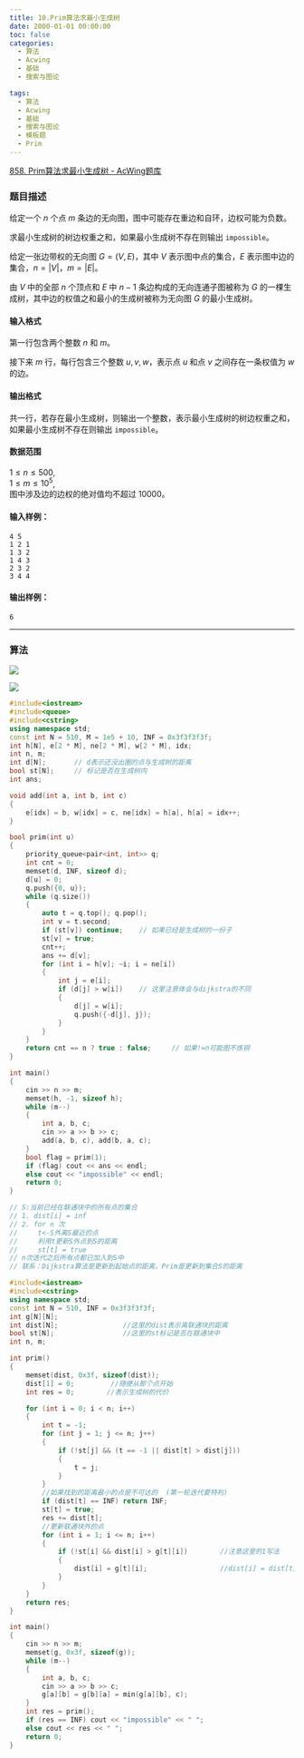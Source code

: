 ```yaml
---
title: 10.Prim算法求最小生成树
date: 2000-01-01 00:00:00
toc: false
categories:
  - 算法
  - Acwing
  - 基础
  - 搜索与图论

tags:
  - 算法
  - Acwing
  - 基础
  - 搜索与图论
  - 模板题
  - Prim
---
```


[858. Prim算法求最小生成树 - AcWing题库](https://www.acwing.com/problem/content/860/)
### 题目描述
给定一个 $n$ 个点 $m$ 条边的无向图，图中可能存在重边和自环，边权可能为负数。

求最小生成树的树边权重之和，如果最小生成树不存在则输出 `impossible`。

给定一张边带权的无向图 $G=(V, E)$，其中 $V$ 表示图中点的集合，$E$ 表示图中边的集合，$n=|V|$，$m=|E|$。

由 $V$ 中的全部 $n$ 个顶点和 $E$ 中 $n-1$ 条边构成的无向连通子图被称为 $G$ 的一棵生成树，其中边的权值之和最小的生成树被称为无向图 $G$ 的最小生成树。

#### 输入格式

第一行包含两个整数 $n$ 和 $m$。

接下来 $m$ 行，每行包含三个整数 $u,v,w$，表示点 $u$ 和点 $v$ 之间存在一条权值为 $w$ 的边。

#### 输出格式

共一行，若存在最小生成树，则输出一个整数，表示最小生成树的树边权重之和，如果最小生成树不存在则输出 `impossible`。

#### 数据范围

$1 \le n \le 500$,  
$1 \le m \le 10^5$,  
图中涉及边的边权的绝对值均不超过 $10000$。

#### 输入样例：

```
4 5
1 2 1
1 3 2
1 4 3
2 3 2
3 4 4
```

#### 输出样例：

```
6
```

---
### 算法



![](10.Prim算法求最小生成树/Pasted%20image%2020240509212614.png)

![](10.Prim算法求最小生成树/Pasted%20image%2020240509212619.png)


```cpp
#include<iostream>
#include<queue>
#include<cstring>
using namespace std;
const int N = 510, M = 1e5 + 10, INF = 0x3f3f3f3f;
int h[N], e[2 * M], ne[2 * M], w[2 * M], idx;
int n, m;
int d[N];       // d表示还没出圈的点与生成树的距离
bool st[N];     // 标记是否在生成树内
int ans;

void add(int a, int b, int c)
{
    e[idx] = b, w[idx] = c, ne[idx] = h[a], h[a] = idx++;
}

bool prim(int u)
{
    priority_queue<pair<int, int>> q;
    int cnt = 0;
    memset(d, INF, sizeof d);
    d[u] = 0;
    q.push({0, u});
    while (q.size())
    {
        auto t = q.top(); q.pop();
        int v = t.second;
        if (st[v]) continue;    // 如果已经是生成树的一份子
        st[v] = true;
        cnt++;
        ans += d[v];
        for (int i = h[v]; ~i; i = ne[i])
        {
            int j = e[i];
            if (d[j] > w[i])    // 这里注意体会与dijkstra的不同
            {
                d[j] = w[i];
                q.push({-d[j], j});
            }
        }
    }
    return cnt == n ? true : false;     // 如果!=n可能图不炼铜
}

int main()
{
    cin >> n >> m;
    memset(h, -1, sizeof h);
    while (m--)
    {
        int a, b, c;
        cin >> a >> b >> c;
        add(a, b, c), add(b, a, c);
    }
    bool flag = prim(1);
    if (flag) cout << ans << endl;
    else cout << "impossible" << endl;
    return 0;
}
```


```cpp
// S:当前已经在联通块中的所有点的集合
// 1. dist[i] = inf
// 2. for n 次
//     t<-S外离S最近的点
//     利用t更新S外点到S的距离
//     st[t] = true
// n次迭代之后所有点都已加入到S中
// 联系：Dijkstra算法是更新到起始点的距离，Prim是更新到集合S的距离

#include<iostream>
#include<cstring>
using namespace std;
const int N = 510, INF = 0x3f3f3f3f;
int g[N][N];
int dist[N];                //这里的dist表示离联通块的距离
bool st[N];                 //这里的st标记是否在联通块中
int n, m;

int prim()
{
    memset(dist, 0x3f, sizeof(dist));
    dist[1] = 0;         //随便从那个点开始
    int res = 0;        //表示生成树的代价

    for (int i = 0; i < n; i++)
    {
        int t = -1;
        for (int j = 1; j <= n; j++)
        {
            if (!st[j] && (t == -1 || dist[t] > dist[j]))
            {
                t = j;
            }
        }
        //如果找到的距离最小的点是不可达的  (第一轮迭代要特判)
        if (dist[t] == INF) return INF;
        st[t] = true;
        res += dist[t];
        //更新联通块外的点
        for (int i = 1; i <= n; i++)
        {
            if (!st[i] && dist[i] > g[t][i])        //注意这里的1写法
            {
                dist[i] = g[t][i];                  //dist[i] = dist[t] + g[t][i];这是dijkstra
            }
        }
    }
    return res;
}

int main()
{
    cin >> n >> m;
    memset(g, 0x3f, sizeof(g));
    while (m--)
    {
        int a, b, c;
        cin >> a >> b >> c;
        g[a][b] = g[b][a] = min(g[a][b], c);
    }
    int res = prim();
    if (res == INF) cout << "impossible" << " ";
    else cout << res << " ";
    return 0;
}
```